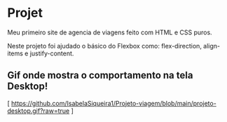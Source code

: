 # Projet


Meu primeiro site de agencia de viagens feito com HTML e CSS puros. 


Neste projeto foi ajudado o básico do Flexbox como: flex-direction, align-items e justify-content.


## Gif onde mostra o comportamento na tela Desktop!

[ https://github.com/IsabelaSiqueira1/Projeto-viagem/blob/main/projeto-desktop.gif?raw=true ]
